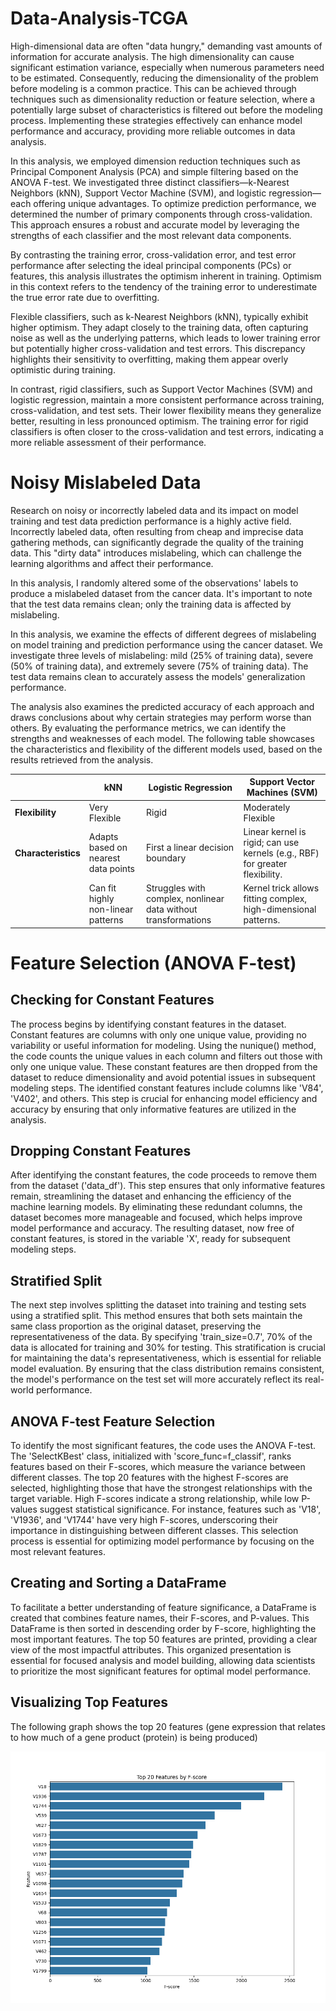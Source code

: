 # Data-Analysis-TCGA

High-dimensional data are often "data hungry," demanding vast amounts of information for accurate analysis. The high dimensionality can cause significant estimation variance, especially when numerous parameters need to be estimated. Consequently, reducing the dimensionality of the problem before modeling is a common practice. This can be achieved through techniques such as dimensionality reduction or feature selection, where a potentially large subset of characteristics is filtered out before the modeling process. Implementing these strategies effectively can enhance model performance and accuracy, providing more reliable outcomes in data analysis.

In this analysis, we employed dimension reduction techniques such as Principal Component Analysis (PCA) and simple filtering based on the ANOVA F-test. We investigated three distinct classifiers—k-Nearest Neighbors (kNN), Support Vector Machine (SVM), and logistic regression—each offering unique advantages. To optimize prediction performance, we determined the number of primary components through cross-validation. This approach ensures a robust and accurate model by leveraging the strengths of each classifier and the most relevant data components.

By contrasting the training error, cross-validation error, and test error performance after selecting the ideal principal components (PCs) or features, this analysis illustrates the optimism inherent in training. Optimism in this context refers to the tendency of the training error to underestimate the true error rate due to overfitting.

Flexible classifiers, such as k-Nearest Neighbors (kNN), typically exhibit higher optimism. They adapt closely to the training data, often capturing noise as well as the underlying patterns, which leads to lower training error but potentially higher cross-validation and test errors. This discrepancy highlights their sensitivity to overfitting, making them appear overly optimistic during training.

In contrast, rigid classifiers, such as Support Vector Machines (SVM) and logistic regression, maintain a more consistent performance across training, cross-validation, and test sets. Their lower flexibility means they generalize better, resulting in less pronounced optimism. The training error for rigid classifiers is often closer to the cross-validation and test errors, indicating a more reliable assessment of their performance.

# Noisy Mislabeled Data

Research on noisy or incorrectly labeled data and its impact on model training and test data prediction performance is a highly active field. Incorrectly labeled data, often resulting from cheap and imprecise data gathering methods, can significantly degrade the quality of the training data. This "dirty data" introduces mislabeling, which can challenge the learning algorithms and affect their performance.

In this analysis, I randomly altered some of the observations' labels to produce a mislabeled dataset from the cancer data. It's important to note that the test data remains clean; only the training data is affected by mislabeling.

In this analysis, we examine the effects of different degrees of mislabeling on model training and prediction performance using the cancer dataset. We investigate three levels of mislabeling: mild (25% of training data), severe (50% of training data), and extremely severe (75% of training data). The test data remains clean to accurately assess the models' generalization performance.

The analysis also examines the predicted accuracy of each approach and draws conclusions about why certain strategies may perform worse than others. By evaluating the performance metrics, we can identify the strengths and weaknesses of each model. The following table showcases the characteristics and flexibility of the different models used, based on the results retrieved from the analysis.


|                   | kNN                             | Logistic Regression                                     | Support Vector Machines (SVM)                        |
|-------------------|---------------------------------|---------------------------------------------------------|-----------------------------------------------------|
| **Flexibility**   | Very Flexible                   | Rigid                                                   | Moderately Flexible                                  |
| **Characteristics**| Adapts based on nearest data points | First a linear decision boundary                        | Linear kernel is rigid; can use kernels (e.g., RBF) for greater flexibility. |
|                   | Can fit highly non-linear patterns | Struggles with complex, nonlinear data without transformations | Kernel trick allows fitting complex, high-dimensional patterns. |

# Feature Selection (ANOVA F-test)

## Checking for Constant Features

The process begins by identifying constant features in the dataset. Constant features are columns with only one unique value, providing no variability or useful information for modeling. Using the nunique() method, the code counts the unique values in each column and filters out those with only one unique value. These constant features are then dropped from the dataset to reduce dimensionality and avoid potential issues in subsequent modeling steps. The identified constant features include columns like 'V84', 'V402', and others. This step is crucial for enhancing model efficiency and accuracy by ensuring that only informative features are utilized in the analysis.

## Dropping Constant Features

After identifying the constant features, the code proceeds to remove them from the dataset ('data_df'). This step ensures that only informative features remain, streamlining the dataset and enhancing the efficiency of the machine learning models. By eliminating these redundant columns, the dataset becomes more manageable and focused, which helps improve model performance and accuracy. The resulting dataset, now free of constant features, is stored in the variable 'X', ready for subsequent modeling steps.

## Stratified Split

The next step involves splitting the dataset into training and testing sets using a stratified split. This method ensures that both sets maintain the same class proportion as the original dataset, preserving the representativeness of the data. By specifying 'train_size=0.7', 70% of the data is allocated for training and 30% for testing. This stratification is crucial for maintaining the data's representativeness, which is essential for reliable model evaluation. By ensuring that the class distribution remains consistent, the model's performance on the test set will more accurately reflect its real-world performance.

## ANOVA F-test Feature Selection

To identify the most significant features, the code uses the ANOVA F-test. The 'SelectKBest' class, initialized with 'score_func=f_classif', ranks features based on their F-scores, which measure the variance between different classes. The top 20 features with the highest F-scores are selected, highlighting those that have the strongest relationships with the target variable. High F-scores indicate a strong relationship, while low P-values suggest statistical significance. For instance, features such as 'V18', 'V1936', and 'V1744' have very high F-scores, underscoring their importance in distinguishing between different classes. This selection process is essential for optimizing model performance by focusing on the most relevant features.

## Creating and Sorting a DataFrame

To facilitate a better understanding of feature significance, a DataFrame is created that combines feature names, their F-scores, and P-values. This DataFrame is then sorted in descending order by F-score, highlighting the most important features. The top 50 features are printed, providing a clear view of the most impactful attributes. This organized presentation is essential for focused analysis and model building, allowing data scientists to prioritize the most significant features for optimal model performance.
## Visualizing Top Features

The following graph shows the top 20 features (gene expression that relates to how much of a gene product (protein) is being produced) 

![Top 20 Features from TCGA Dataset](https://github.com/AIDataWizard/Data-Analysis-TCGA/blob/main/Top_20_feat_plot.png?raw=true)
